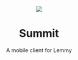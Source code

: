 <div align="center">

![](https://github.com/idunnololz/summit-for-lemmy/tree/main/assets/ic_logo.svg)

# Summit
A mobile client for Lemmy
